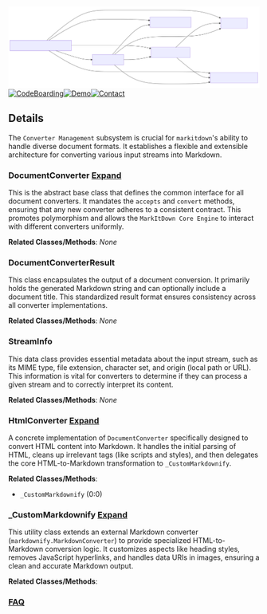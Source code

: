 ![Diagram representation](./Converter_Management.svg)
[![CodeBoarding](https://img.shields.io/badge/Generated%20by-CodeBoarding-9cf?style=flat-square)](https://github.com/CodeBoarding/GeneratedOnBoardings)[![Demo](https://img.shields.io/badge/Try%20our-Demo-blue?style=flat-square)](https://www.codeboarding.org/demo)[![Contact](https://img.shields.io/badge/Contact%20us%20-%20contact@codeboarding.org-lightgrey?style=flat-square)](mailto:contact@codeboarding.org)

## Details

The `Converter Management` subsystem is crucial for `markitdown`'s ability to handle diverse document formats. It establishes a flexible and extensible architecture for converting various input streams into Markdown.

### DocumentConverter [Expand](./DocumentConverter.md)
This is the abstract base class that defines the common interface for all document converters. It mandates the `accepts` and `convert` methods, ensuring that any new converter adheres to a consistent contract. This promotes polymorphism and allows the `MarkItDown Core Engine` to interact with different converters uniformly.


**Related Classes/Methods**: _None_

### DocumentConverterResult
This class encapsulates the output of a document conversion. It primarily holds the generated Markdown string and can optionally include a document title. This standardized result format ensures consistency across all converter implementations.


**Related Classes/Methods**: _None_

### StreamInfo
This data class provides essential metadata about the input stream, such as its MIME type, file extension, character set, and origin (local path or URL). This information is vital for converters to determine if they can process a given stream and to correctly interpret its content.


**Related Classes/Methods**: _None_

### HtmlConverter [Expand](./HtmlConverter.md)
A concrete implementation of `DocumentConverter` specifically designed to convert HTML content into Markdown. It handles the initial parsing of HTML, cleans up irrelevant tags (like scripts and styles), and then delegates the core HTML-to-Markdown transformation to `_CustomMarkdownify`.


**Related Classes/Methods**:

- `_CustomMarkdownify` (0:0)


### _CustomMarkdownify [Expand](./_CustomMarkdownify.md)
This utility class extends an external Markdown converter (`markdownify.MarkdownConverter`) to provide specialized HTML-to-Markdown conversion logic. It customizes aspects like heading styles, removes JavaScript hyperlinks, and handles data URIs in images, ensuring a clean and accurate Markdown output.


**Related Classes/Methods**:





### [FAQ](https://github.com/CodeBoarding/GeneratedOnBoardings/tree/main?tab=readme-ov-file#faq)